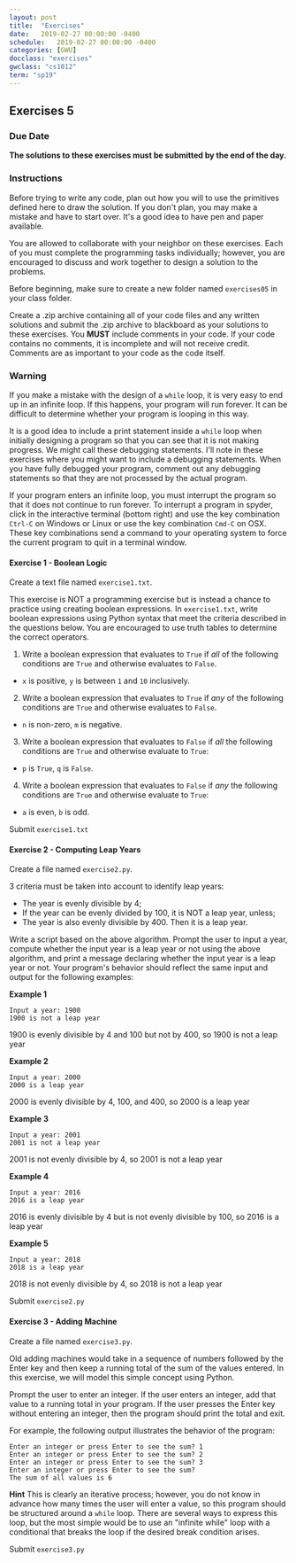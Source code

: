 ```yaml
---
layout: post
title:  "Exercises"
date:   2019-02-27 00:00:00 -0400
schedule:   2019-02-27 00:00:00 -0400
categories: [GWU]
docclass: "exercises"
gwclass: "cs1012"
term: "sp19"
---
```

<head>
  <link href="/css/syntax.css" rel="stylesheet">
</head>

## Exercises 5

### Due Date
**The solutions to these exercises must be submitted by the end of the day.**

### Instructions

Before trying to write any code, plan out how you will to use the primitives defined here to draw the solution.  If you don't plan, you may make a mistake and have to start over.  It's a good idea to have pen and paper available.

You are allowed to collaborate with your neighbor on these exercises.  Each of you must complete the programming tasks individually; however, you are encouraged to discuss and work together to design a solution to the problems.

Before beginning, make sure to create a new folder named ```exercises05``` in your class folder.

Create a .zip archive containing all of your code files and any written solutions and submit the .zip archive to blackboard as your solutions to these exercises.
You **MUST** include comments in your code.  If your code contains no comments, it is incomplete and will not receive credit.  Comments are as important to your code as the code itself.

### Warning
If you make a mistake with the design of a ```while``` loop, it is very easy to end up in an infinite loop.  If this happens, your program will run forever.  It can be difficult to determine whether your program is looping in this way.

It is a good idea to include a print statement inside a ```while``` loop when initially designing a program so that you can see that it is not making progress.  We might call these debugging statements.  I'll note in these exercises where you might want to include a debugging statements.  When you have fully debugged your program, comment out any debugging statements so that they are not processed by the actual program.

If your program enters an infinite loop, you must interrupt the program so that it does not continue to run forever.  To interrupt a program in spyder, click in the interactive terminal (bottom right) and use the key combination ```Ctrl-C``` on Windows or Linux or use the key combination ```Cmd-C``` on OSX.  These key combinations send a command to your operating system to force the current program to quit in a terminal window.

#### Exercise 1 - Boolean Logic
Create a text file named ```exercise1.txt```.

This exercise is NOT a programming exercise but is instead a chance to practice using creating boolean expressions.  In ```exercise1.txt```, write boolean expressions using Python syntax that meet the criteria described in the questions below.  You are encouraged to use truth tables to determine the correct operators.

1. Write a boolean expression that evaluates to ```True``` if *all* of the following conditions are ```True``` and otherwise evaluates to ```False```.
  * ```x``` is positive, ```y``` is between ```1``` and ```10``` inclusively.
2. Write a boolean expression that evaluates to ```True``` if *any* of the following conditions are ```True``` and otherwise evaluates to ```False```.
  * ```n``` is non-zero, ```m``` is negative.
3. Write a boolean expression that evaluates to ```False``` if *all* the following conditions are ```True``` and otherwise evaluate to ```True```:
  * ```p``` is ```True```, ```q``` is ```False```.
4. Write a boolean expression that evaluates to ```False``` if *any* the following conditions are ```True``` and otherwise evaluate to ```True```:
  * ```a``` is even, ```b``` is odd.

Submit ```exercise1.txt```

#### Exercise 2 - Computing Leap Years
Create a file named ```exercise2.py```.

3 criteria must be taken into account to identify leap years:
* The year is evenly divisible by 4;
* If the year can be evenly divided by 100, it is NOT a leap year, unless;
* The year is also evenly divisible by 400. Then it is a leap year.

Write a script based on the above algorithm.  Prompt the user to input a year, compute whether the input year is a leap year or not using the above algorithm, and print a message declaring whether the input year is a leap year or not.  Your program's behavior should reflect the same input and output for the following examples:   

**Example 1**
```
Input a year: 1900
1900 is not a leap year
```
1900 is evenly divisible by 4 and 100 but not by 400, so 1900 is not a leap year

**Example 2**
```
Input a year: 2000
2000 is a leap year
```
2000 is evenly divisible by 4, 100, and 400, so 2000 is a leap year

**Example 3**
```
Input a year: 2001
2001 is not a leap year
```
2001 is not evenly divisible by 4, so 2001 is not a leap year

**Example 4**
```
Input a year: 2016
2016 is a leap year
```
2016 is evenly divisible by 4 but is not evenly divisible by 100, so 2016 is a leap year

**Example 5**
```
Input a year: 2018
2018 is a leap year
```
2018 is not evenly divisible by 4, so 2018 is not a leap year

Submit ```exercise2.py```

#### Exercise 3 - Adding Machine
Create a file named ```exercise3.py```.

Old adding machines would take in a sequence of numbers followed by the Enter key and then keep a running total of the sum of the values entered.  In this exercise, we will model this simple concept using Python.

Prompt the user to enter an integer.  If the user enters an integer, add that value to a running total in your program.  If the user presses the Enter key without entering an integer, then the program should print the total and exit.

For example, the following output illustrates the behavior of the program:
```
Enter an integer or press Enter to see the sum? 1
Enter an integer or press Enter to see the sum? 2
Enter an integer or press Enter to see the sum? 3
Enter an integer or press Enter to see the sum?
The sum of all values is 6
```

**Hint**
This is clearly an iterative process; however, you do not know in advance how many times the user will enter a value, so this program should be structured around a ```while``` loop.  There are several ways to express this loop, but the most simple would be to use an "infinite while" loop with a conditional that breaks the loop if the desired break condition arises.   

Submit ```exercise3.py```
